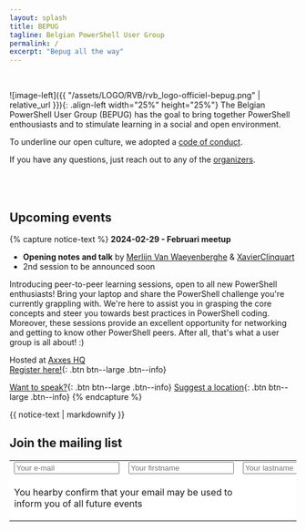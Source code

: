 ```yaml
---
layout: splash
title: BEPUG
tagline: Belgian PowerShell User Group
permalink: /
excerpt: "Bepug all the way"
---
```

<br />

![image-left]({{ "/assets/LOGO/RVB/rvb_logo-officiel-bepug.png" | relative_url }}){: .align-left width="25%" height="25%"}
The Belgian PowerShell User Group (BEPUG) has the goal to bring together PowerShell enthousiasts and to stimulate learning in a social and open environment.

To underline our open culture, we adopted a [code of conduct](/conduct).

If you have any questions, just reach out to any of the [organizers](/about#Organizers).
<br />
<br />
<br />
<br />
## Upcoming events

{% capture notice-text %}
**2024-02-29 - Februari meetup**

- __Opening notes and talk__ by [Merlijn Van Waeyenberghe](https://www.linkedin.com/in/merlinvw/) & [XavierClinquart](https://www.linkedin.com/in/xavier-clinquart-722665a5/)
- 2nd session to be announced soon

Introducing peer-to-peer learning sessions, open to all new PowerShell enthusiasts! Bring your laptop and share the PowerShell challenge you're currently grappling with. We're here to assist you in grasping the core concepts and steer you towards best practices in PowerShell coding. 
Moreover, these sessions provide an excellent opportunity for networking and getting to know other PowerShell peers. After all, that's what a user group is all about!  :)

Hosted at [Axxes HQ](https://www.axxes.com/) <br />
[Register here!](https://bepug.eventbrite.com){: .btn btn--large .btn--info}

[Want to speak?](https://github.com/BEPUG/meetups/issues/new?template=Session-proposal.md){: .btn btn--large .btn--info} [Suggest a location](https://github.com/BEPUG/meetups/issues/new?template=Location-proposal.md){: .btn btn--large .btn--info}
{% endcapture %}

<div class="notice--primary">
  {{ notice-text | markdownify }}
</div>

## Join the mailing list

<div id="mc_embed_signup"><form id="mc-embedded-subscribe-form" class="validate" action="https://github.us19.list-manage.com/subscribe/post?u=6e99ec2454950d642390b574f&amp;id=0dd16578ab" method="post" style="background-color: #FFFFFF;">
<table cellspacing="2" cellpadding="2" style="border: 0px;">
<tbody>
<tr>
<td style="border: 0px"><input id="mce-EMAIL" name="EMAIL" type="text" placeholder="Your e-mail"></td>
<td style="border: 0px"><input id="mce-FNAME" name="FNAME" type="text" placeholder="Your firstname"></td>
<td style="border: 0px"><input id="mce-LNAME" name="LNAME" type="text" placeholder="Your lastname"></td>
</tr>
<tr style="border: 0px">
<td colspan="2" style="border: 0px"><p>You hearby confirm that your email may be used to inform you of all future events</p></td>
<td style="text-align: right; border: 0px"><input id="mc-embedded-subscribe" class="btn btn--large btn--info" name="subscribe" type="submit" value="Subscribe"></td>
</tr>
</tbody>
</table>
</form></div>


